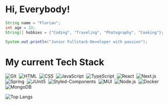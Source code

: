 # Hi, Everybody!

```java
String name = "Florian";
int age = 33;
String[] hobbies = {"Coding", "Traveling", "Photography", "Cooking"};

System.out.println("Junior Fullstack-Developer with passion");
```

# My current Tech Stack

![Git](https://img.shields.io/badge/-Git-05122A?style=for-the-badge&logo=git)&nbsp;
![HTML](https://img.shields.io/badge/-HTML-05122A?style=for-the-badge&logo=html5)&nbsp;
![CSS](https://img.shields.io/badge/-CSS-05122A?style=for-the-badge&logo=css3&logoColor=1572B6)&nbsp;
![JavaScript](https://img.shields.io/badge/-JavaScript-05122A?style=for-the-badge&logo=javascript)&nbsp;
![TypeScript](https://img.shields.io/badge/-TypeScript-05122A?style=for-the-badge&logo=typescript)&nbsp;
![React](https://img.shields.io/badge/-React-05122A?style=for-the-badge&logo=react)&nbsp;
![Next.js](https://img.shields.io/badge/-Next.js-05122A?style=for-the-badge&logo=next.js)&nbsp;
![Spring](https://img.shields.io/badge/-Spring-05122A?style=for-the-badge&logo=spring)&nbsp;
![JUnit5](https://img.shields.io/badge/-JUnit5-05122A?style=for-the-badge&logo=junit5)&nbsp;
![Styled-Components](https://img.shields.io/badge/-styled.components-05122A?style=for-the-badge&logo=styledcomponents)&nbsp;
![MUI](https://img.shields.io/badge/-mui-05122A?style=for-the-badge&logo=mui)&nbsp;
![Node.js](https://img.shields.io/badge/-Node.js-05122A?style=for-the-badge&logo=node.js)&nbsp;
![Docker](https://img.shields.io/badge/-Docker-05122A?style=for-the-badge&logo=docker)&nbsp;
![MongoDB](https://img.shields.io/badge/-MongoDB-05122A?style=for-the-badge&logo=mongodb)&nbsp;


![Top Langs](https://github-readme-stats.vercel.app/api/top-langs/?username=TheRealFlow&layout=compact)
